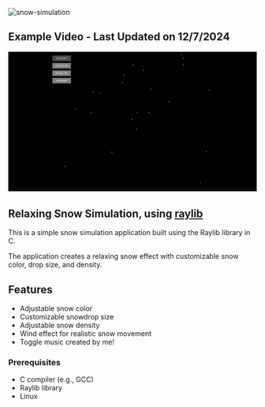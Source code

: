 ![snow-simulation](https://socialify.git.ci/Sieep-Coding/snow-simulation/image?description=1&forks=1&language=1&name=1&owner=1&pattern=Charlie%20Brown&stargazers=1&theme=Dark)

## Example Video - Last Updated on 12/7/2024

![](https://github.com/Sieep-Coding/snow-simulation/blob/master/snow.gif)

## Relaxing Snow Simulation, using [raylib](https://www.raylib.com/)

This is a simple snow simulation application built using the Raylib library in C.

The application creates a relaxing snow effect with customizable snow color, drop size, and density.

## Features

- Adjustable snow color
- Customizable snowdrop size
- Adjustable snow density
- Wind effect for realistic snow movement
- Toggle music created by me!

### Prerequisites

- C compiler (e.g., GCC)
- Raylib library
- Linux
